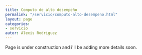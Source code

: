 ```yaml
---
title: Computo de alto desempeño
permalink: "/servicio/computo-alto-desempeno.html"
layout: page
categories:
- servicio
autor: Alexis Rodriguez
---
```


Page is under construction and i'll be adding more details soon.

